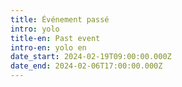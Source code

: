 ```yaml
---
title: Événement passé
intro: yolo
title-en: Past event
intro-en: yolo en
date_start: 2024-02-19T09:00:00.000Z
date_end: 2024-02-06T17:00:00.000Z
---
```

